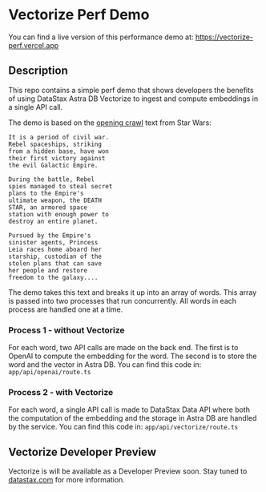 # Vectorize Perf Demo

You can find a live version of this performance demo at: https://vectorize-perf.vercel.app

## Description

This repo contains a simple perf demo that shows developers the benefits of using DataStax Astra DB Vectorize to ingest and compute embeddings in a single API call.

The demo is based on the [opening crawl](https://starwars.fandom.com/wiki/Opening_crawl) text from Star Wars:

```
It is a period of civil war.
Rebel spaceships, striking
from a hidden base, have won
their first victory against
the evil Galactic Empire.

During the battle, Rebel
spies managed to steal secret
plans to the Empire's
ultimate weapon, the DEATH
STAR, an armored space
station with enough power to
destroy an entire planet.

Pursued by the Empire's
sinister agents, Princess
Leia races home aboard her
starship, custodian of the
stolen plans that can save
her people and restore
freedom to the galaxy....
```

The demo takes this text and breaks it up into an array of words. This array is passed into two processes that run concurrently. All words in each process are handled one at a time.

### Process 1 - without Vectorize

For each word, two API calls are made on the back end. The first is to OpenAI to compute the embedding for the word. The second is to store the word and the vector in Astra DB. You can find this code in: `app/api/openai/route.ts`

### Process 2 - with Vectorize

For each word, a single API call is made to DataStax Data API where both the computation of the embedding and the storage in Astra DB are handled by the service. You can find this code in: `app/api/vectorize/route.ts`

## Vectorize Developer Preview

Vectorize is will be available as a Developer Preview soon. Stay tuned to [datastax.com](https://www.datastax.com) for more information.
